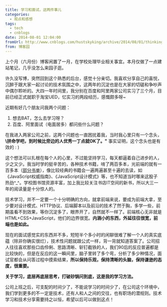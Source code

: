 ```yaml
---
title: 学习和面试，这两件事儿
categories:
  - 观点和感想
tags:
  - tech
  - cnblogs
date: 2014-08-01 12:04:00
fromUrl: http://www.cnblogs.com/hustskyking/archive/2014/08/01/thinking-between-learning-and-interview.html
from: 博客园
---
```



<p>上个月（六月份）博客闲置了一月，在学校处理毕业相关事宜。本月仅做了一点建站笔记，几乎没怎么来园子逛。</p>
<p>许久没写博，突然回到这个熟悉的后台，感觉十分亲切。我喜欢分享自己的喜悦，沉醉于跟大家一起讨论的技术氛围之中，这两年的沉淀也是在大家的切磋和争吵声中偶尔聆听的。大四一年时间里，我分别在百度和阿里两家公司实习了三个月，目前已经正式就职于淘宝UED，忆实习的两段经历，感慨颇多呀~</p>
<p>近期有好几个朋友问我两个问题：</p>
<ol>
<li>想去BAT，怎么去学习呀？</li>
<li>百度、阿里面试（电面居多）都问些什么问题？</li>
</ol>
<p>在我进入两家公司之前，这两个问题也一直困扰着我，当时我心里只有一个念头，<strong>\拼命学吧，到时候比旁边的人优秀一丁点就OK了。"</strong> 事实证明，这个念头也是有效的<img src="https://img.alicdn.com/tfs/TB1oyqGa_tYBeNjy1XdXXXXyVXa-300-300.png" loading="lazy" data-original="/blogimgs/2014/08/01/C:\Users\HUSTSK~1\AppData\Local\Temp\SGPicFaceTpBq\4404\00C0D942.png" data-source="file:///C:\Users\HUSTSK~1\AppData\Local\Temp\SGPicFaceTpBq\4404\00C0D942.png" alt="">&nbsp;: )</p>
<p>这个想法可以扎根在每个人的心里，不过能坚持学习，每天都逼着自己进步的人，少之又少。我当时学的挺辛苦的，各种技术书籍，啃了两百多本，光前端的就有一百多本（<a title="部分书单" href="http://book.douban.com/people/hustskyking/collect">部分书单</a>），像比较经典的书籍会一遍两遍甚至十遍的去读，如《JavaScript权威指南》、《JavaScript设计模式》等，也不知道当时哪来这股子热劲^_^。学校图书馆资源丰富，加上我比较关注书店IT空间的新书，所以大三一年的阅读量是十分惊人的。</p>
<p>技术学习，并不一定要一个十分明确的方向，就拿前端来说，要成为前端大拿，至少要对设计模式、HTTP协议、后端脚本以及前沿的技术了然于胸，多学一些，前期虽看不到效果，等你沉淀多了，眼界开了，自然就不一样了。前端核心无非就是HTML+CSS+JavaScript，他们的边界很宽。<strong>内涵小的东西，外延往往很宽，前端也是如此。</strong></p>
<p>现在的面试感觉实的东西并不多，短短半个多小时的闲聊很难了解一个人的真实底蕴（除非你确实很烂），技术性问题就跟公式一样，背一背就知道答案了。公司招人往往喜欢那些口齿伶俐、思路清晰、斩钉截铁的人，我们90后的反应普遍都是比较快的，但是在反应的这一瞬间里，脑子里转了多个弯，分析了多少种情况，面试官都会从问答过程中摸索结果，<strong>所以保持乐观，保持清晰的头脑，保持谦逊的态度，很重要。</strong></p>
<p><strong>关于学习，底层再底层思考，打破砂锅问到底，这是我的学习方法。</strong></p>
<p>公司上班之后，可支配的时间少了，不能说学习的时间少了，在公司这个环境中，我们学到更多的不一定是技术，还有人和人之间的交往，也有职场的潜规则。技术学习和技术分享需要持之以恒，希望以后可以做到这点！</p>

